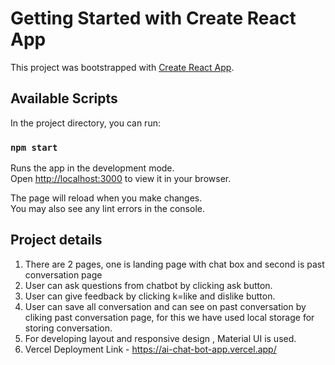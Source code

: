 # Getting Started with Create React App

This project was bootstrapped with [Create React App](https://github.com/facebook/create-react-app).

## Available Scripts

In the project directory, you can run:

### `npm start`

Runs the app in the development mode.\
Open [http://localhost:3000](http://localhost:3000) to view it in your browser.

The page will reload when you make changes.\
You may also see any lint errors in the console.

## Project details

1. There are 2 pages, one is landing page with chat box and second is past conversation page
2. User can ask questions from chatbot by clicking ask button.
3. User can give feedback by clicking k=like and dislike button.
4. User can save all conversation and can see on past conversation by cliking past conversation page, for this we have used local storage for storing conversation.
5. For developing layout and responsive design , Material UI is used.
6. Vercel Deployment Link - https://ai-chat-bot-app.vercel.app/
